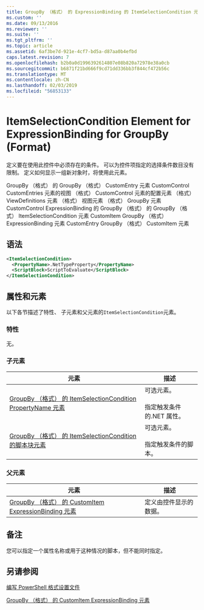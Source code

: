 ```yaml
---
title: GroupBy （格式） 的 ExpressionBinding 的 ItemSelectionCondition 元素 |Microsoft Docs
ms.custom: ''
ms.date: 09/13/2016
ms.reviewer: ''
ms.suite: ''
ms.tgt_pltfrm: ''
ms.topic: article
ms.assetid: 6af3be7d-921e-4cf7-bd5a-d87aa0b4efbd
caps.latest.revision: 7
ms.openlocfilehash: b2b0a0d1996392614807e08b820a72978e38a0cb
ms.sourcegitcommit: b6871f21bd666f9cd71dd336bb3f844cf472b56c
ms.translationtype: MT
ms.contentlocale: zh-CN
ms.lasthandoff: 02/03/2019
ms.locfileid: "56853133"
---
```

# <a name="itemselectioncondition-element-for-expressionbinding-for-groupby-format"></a>ItemSelectionCondition Element for ExpressionBinding for GroupBy (Format)

定义要在使用此控件中必须存在的条件。 可以为控件项指定的选择条件数目没有限制。 定义如何显示一组新对象时，将使用此元素。

GroupBy （格式） 的 GroupBy （格式） CustomEntry 元素 CustomControl CustomEntries 元素的视图 （格式） CustomControl 元素的配置元素 （格式） ViewDefinitions 元素 （格式） 视图元素 （格式） GroupBy 元素CustomControl ExpressionBinding 的 GroupBy （格式） 的 GroupBy （格式） ItemSelectionCondition 元素 CustomItem GroupBy （格式） ExpressionBinding 元素 CustomEntry GroupBy （格式） CustomItem 元素

## <a name="syntax"></a>语法

```xml
<ItemSelectionCondition>
  <PropertyName>.NetTypeProperty</PropertyName>
  <ScriptBlock>ScriptToEvaluate</ScriptBlock>
</ItemSelectionCondition>
```

## <a name="attributes-and-elements"></a>属性和元素

以下各节描述了特性、 子元素和父元素的`ItemSelectionCondition`元素。

### <a name="attributes"></a>特性

无。

### <a name="child-elements"></a>子元素

|元素|描述|
|-------------|-----------------|
|[GroupBy （格式） 的 ItemSelectionCondition PropertyName 元素](./propertyname-element-for-itemselectioncondition-for-groupby-format.md)|可选元素。<br /><br /> 指定触发条件的.NET 属性。|
|[GroupBy （格式） 的 ItemSelectionCondition 的脚本块元素](./scriptblock-element-for-itemselectioncondition-for-groupby-format.md)|可选元素。<br /><br /> 指定触发条件的脚本。|

### <a name="parent-elements"></a>父元素

|元素|描述|
|-------------|-----------------|
|[GroupBy （格式） 的 CustomItem ExpressionBinding 元素](./expressionbinding-element-for-customitem-for-groupby-format.md)|定义由控件显示的数据。|

## <a name="remarks"></a>备注

您可以指定一个属性名称或用于这种情况的脚本，但不能同时指定。

## <a name="see-also"></a>另请参阅

[编写 PowerShell 格式设置文件](./writing-a-powershell-formatting-file.md)

[GroupBy （格式） 的 CustomItem ExpressionBinding 元素](./expressionbinding-element-for-customitem-for-groupby-format.md)
